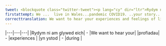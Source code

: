 ```yaml
---
tweet: <blockquote class="twitter-tweet"><p lang="cy" dir="ltr">Rydym ni am glywed eich profiadau a’ch teimladau o fyw yng Nghymru yn ystod pandemig <a href="https://twitter.com/hashtag/covid19?src=hash&amp;ref_src=twsrc%5Etfw">#covid19</a><br><br>Trwy ateb ein holiadur, bydd eich stori chi yn dod yn rhan o’r casgliad cenedlaethol<br><br>👉 <a href="https://t.co/yDz8fIH58Y">https://t.co/yDz8fIH58Y</a><a href="https://twitter.com/hashtag/CasgluCofid?src=hash&amp;ref_src=twsrc%5Etfw">#CasgluCofid</a> <a href="https://twitter.com/hashtag/AmgueddfaAdref?src=hash&amp;ref_src=twsrc%5Etfw">#AmgueddfaAdref</a> <a href="https://t.co/WMftCJBOUC">pic.twitter.com/WMftCJBOUC</a></p>&mdash; Amgueddfa Caerdydd (@Museum_Cardiff) <a href="https://twitter.com/Museum_Cardiff/status/1271703102048153600?ref_src=twsrc%5Etfw">June 13, 2020</a></blockquote> <script async src="https://platform.twitter.com/widgets.js" charset="utf-8"></script>
firstattempt: We ...  live in Wales...pandemic COVID19. ..your story...
correcttranslation: We want to hear your experiences and feelings of living in Wales during the covid19 pandemic. By answering our questionnaire, your story will become part of the national collection
---
```

|---|---|---|
|Rydym ni am glywed eich|   -   |We want to hear your|
|profiadau|   -   |experiences |
|yn ystod |   -   |during |







